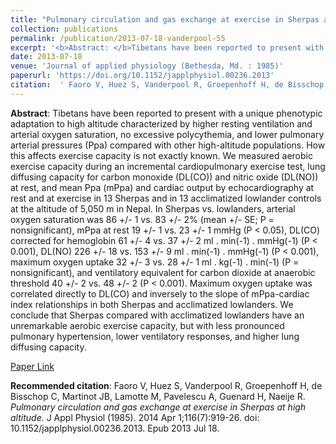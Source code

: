 ```yaml
--- 
title: "Pulmonary circulation and gas exchange at exercise in Sherpas at high altitude." 
collection: publications 
permalink: /publication/2013-07-18-vanderpool-55 
excerpt: '<b>Abstract: </b>Tibetans have been reported to present with a unique phenotypic adaptation to high altitude characterized by higher resting ventilation and arterial oxygen saturation, no excessive polycythemia, and lower pulmonary arterial pressures (Ppa) compared with other high-altitude populations. How this affects exercise capacity is not exactly [...]' 
date: 2013-07-18 
venue: 'Journal of applied physiology (Bethesda, Md. : 1985)' 
paperurl: 'https://doi.org/10.1152/japplphysiol.00236.2013' 
citation:  ' Faoro V, Huez S, Vanderpool R, Groepenhoff H, de Bisschop C, Martinot JB, Lamotte M, Pavelescu A, Guenard H, Naeije R. <i>Pulmonary circulation and gas exchange at exercise in Sherpas at high altitude.</i> J Appl Physiol (1985). 2014 Apr 1;116(7):919-26. doi: 10.1152/japplphysiol.00236.2013. Epub 2013 Jul 18.' 
--- 
```

<b>Abstract</b>:  Tibetans have been reported to present with a unique phenotypic adaptation to high altitude characterized by higher resting ventilation and arterial oxygen saturation, no excessive polycythemia, and lower pulmonary arterial pressures (Ppa) compared with other high-altitude populations. How this affects exercise capacity is not exactly known. We measured aerobic exercise capacity during an incremental cardiopulmonary exercise test, lung diffusing capacity for carbon monoxide (DL(CO)) and nitric oxide (DL(NO)) at rest, and mean Ppa (mPpa) and cardiac output by echocardiography at rest and at exercise in 13 Sherpas and in 13 acclimatized lowlander controls at the altitude of 5,050 m in Nepal. In Sherpas vs. lowlanders, arterial oxygen saturation was 86 +/- 1 vs. 83 +/- 2% (mean +/- SE; P = nonsignificant), mPpa at rest 19 +/- 1 vs. 23 +/- 1 mmHg (P < 0.05), DL(CO) corrected for hemoglobin 61 +/- 4 vs. 37 +/- 2 ml . min(-1) . mmHg(-1) (P < 0.001), DL(NO) 226 +/- 18 vs. 153 +/- 9 ml . min(-1) . mmHg(-1) (P < 0.001), maximum oxygen uptake 32 +/- 3 vs. 28 +/- 1 ml . kg(-1) . min(-1) (P = nonsignificant), and ventilatory equivalent for carbon dioxide at anaerobic threshold 40 +/- 2 vs. 48 +/- 2 (P < 0.001). Maximum oxygen uptake was correlated directly to DL(CO) and inversely to the slope of mPpa-cardiac index relationships in both Sherpas and acclimatized lowlanders. We conclude that Sherpas compared with acclimatized lowlanders have an unremarkable aerobic exercise capacity, but with less pronounced pulmonary hypertension, lower ventilatory responses, and higher lung diffusing capacity.  
 
[Paper Link](https://doi.org/10.1152/japplphysiol.00236.2013) 
 
<b>Recommended citation</b>:  Faoro V, Huez S, Vanderpool R, Groepenhoff H, de Bisschop C, Martinot JB, Lamotte M, Pavelescu A, Guenard H, Naeije R. <i>Pulmonary circulation and gas exchange at exercise in Sherpas at high altitude.</i> J Appl Physiol (1985). 2014 Apr 1;116(7):919-26. doi: 10.1152/japplphysiol.00236.2013. Epub 2013 Jul 18. 
